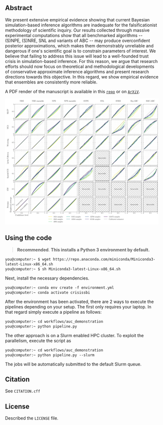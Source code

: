 
## Abstract


We present extensive empirical evidence showing that current Bayesian simulation-based inference algorithms are inadequate for the falsificationist methodology of scientific inquiry. Our results collected through massive experimental computations show that all benchmarked algorithms -- (S)NPE, (S)NRE, SNL and variants of ABC -- may produce overconfident posterior approximations, which makes them demonstrably unreliable and dangerous if one's scientific goal is to constrain parameters of interest. We believe that failing to address this issue will lead to a well-founded trust crisis in simulation-based inference. For this reason, we argue that research efforts should now focus on theoretical and methodological developments of conservative approximate inference algorithms and present research directions towards this objective. In this regard, we show empirical evidence that ensembles are consistently more reliable.

A PDF render of the manuscript is available in this [`repo`](https://github.com/montefiore-ai/averting-a-crisis-in-simulation-based-inference/raw/master/paper/main.pdf) or on [`ArXiV`](https://arxiv.org/abs/2110.06581).

<img src=".github/coverage.png">

## Using the code

> **Recommended**. **This installs a Python 3 environment by default.**

```console
you@computer:~ $ wget https://repo.anaconda.com/miniconda/Miniconda3-latest-Linux-x86_64.sh
you@computer:~ $ sh Miniconda3-latest-Linux-x86_64.sh
```

Next, install the necessary dependencies.

```console
you@computer:~ conda env create -f environment.yml
you@computer:~ conda activate crisissbi
```

After the environment has been activated, there are 2 ways to execute the pipelines depending on your setup.
The first only requires your laptop. In that regard simply execute a pipeline as follows:
```console
you@computer:~ cd workflows/auc_demonstration
you@computer:~ python pipeline.py
```
The other approach is on a Slurm enabled HPC cluster. To exploit the parallelism, execute the script as
```console
you@computer:~ cd workflows/auc_demonstration
you@computer:~ python pipeline.py --slurm
```
The jobs will be automatically submitted to the default Slurm queue.


## Citation

See `CITATION.cff`

## License

Described the `LICENSE` file.
